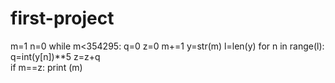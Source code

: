 # first-project
m=1
n=0
while m<354295:
    q=0
    z=0
    m+=1
    y=str(m)
    l=len(y)
    for n in range(l):
       q=int(y[n])**5
       z=z+q       
    if m==z:
      print (m)
